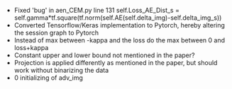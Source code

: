 - Fixed 'bug' in aen_CEM.py line 131 self.Loss_AE_Dist_s = self.gamma*tf.square(tf.norm(self.AE(self.delta_img)-self.delta_img_s))
- Converted Tensorflow/Keras implementation to Pytorch, hereby altering the session graph to Pytorch
- Instead of max between -kappa and the loss do the max between 0 and loss+kappa
- Constant upper and lower bound not mentioned in the paper?
- Projection is applied differently as mentioned in the paper, but should work without binarizing the data
- 0 initializing of adv_img
